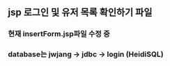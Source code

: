 ## jsp 로그인 및 유저 목록 확인하기 파일

### 현재 insertForm.jsp파일 수정 중
### database는 jwjang -> jdbc -> login    (HeidiSQL)
